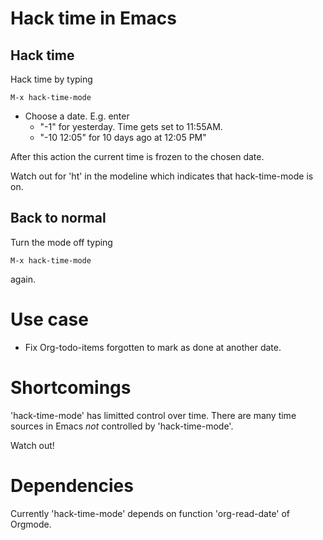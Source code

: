 Hack time in Emacs
==================

Hack time
---------

Hack time by typing

    M-x hack-time-mode

- Choose a date.  E.g. enter
  - "-1" for yesterday.  Time gets set to 11:55AM.
  - "-10 12:05" for 10 days ago at 12:05 PM"

After this action the current time is frozen to the chosen date.

Watch out for 'ht' in the modeline which indicates that hack-time-mode
is on.

Back to normal
--------------

Turn the mode off typing

    M-x hack-time-mode

again.

Use case
========

- Fix Org-todo-items forgotten to mark as done at another date.

Shortcomings
============

'hack-time-mode' has limitted control over time.  There are many time
sources in Emacs _not_ controlled by 'hack-time-mode'.

Watch out!

Dependencies
============

Currently 'hack-time-mode' depends on function 'org-read-date' of
Orgmode.
